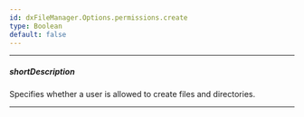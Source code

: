 ```yaml
---
id: dxFileManager.Options.permissions.create
type: Boolean
default: false
---
```

---
##### shortDescription
Specifies whether a user is allowed to create files and directories.

---
